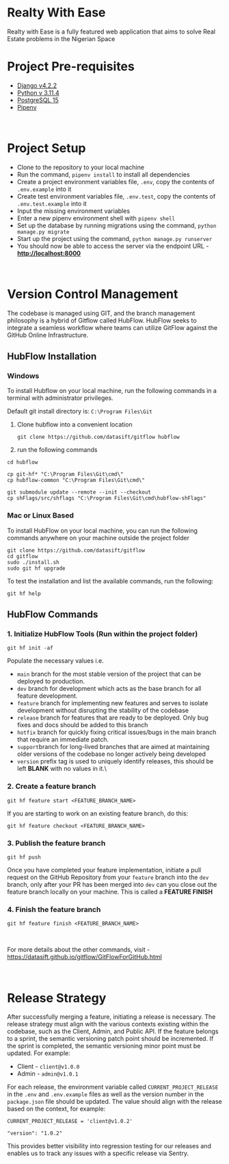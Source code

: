 # Realty With Ease

Realty with Ease is a fully featured web application that aims to solve Real Estate problems in the Nigerian Space
<br>

# Project Pre-requisites

- [Django v4.2.2](https://www.djangoproject.com/)
- [Python v 3.11.4](https://www.python.org/)
- [PostgreSQL 15](https://www.postgresql.org/)
- [Pipenv](https://pypi.org/project/pipenv/)

<br>

# Project Setup

- Clone to the repository to your local machine
- Run the command, `pipenv install` to install all dependencies
- Create a project environment variables file, `.env`, copy the contents of `.env.example` into it
- Create test environment variables file, `.env.test`, copy the contents of `.env.test.example` into it
- Input the missing environment variables
- Enter a new pipenv environment shell with `pipenv shell`
- Set up the database by running migrations using the command, `python manage.py migrate`
- Start up the project using the command, `python manage.py runserver`
- You should now be able to access the server via the endpoint URL - **[http://localhost:8000](http://localhost:800)**


<br>

# Version Control Management

The codebase is managed using GIT, and the branch management philosophy is a hybrid of Gitflow called HubFlow. HubFlow seeks to integrate a seamless workflow where teams can utilize GitFlow against the GitHub Online Infrastructure.

## HubFlow Installation

### Windows

To install Hubflow on your local machine, run the following commands in a terminal with administrator privileges.

Default git install directory is: `C:\Program Files\Git`

1. Clone hubflow into a convenient location

    `git clone https://github.com/datasift/gitflow hubflow`
2. run the following commands

 ```
cd hubflow

cp git-hf* "C:\Program Files\Git\cmd\"
cp hubflow-common "C:\Program Files\Git\cmd\"

git submodule update --remote --init --checkout
cp shFlags/src/shflags "C:\Program Files\Git\cmd\hubflow-shFlags"
 ```

### Mac or Linux Based

To install HubFlow on your local machine, you can run the following commands anywhere on your machine outside the project folder

```
git clone https://github.com/datasift/gitflow
cd gitflow
sudo ./install.sh
sudo git hf upgrade
```

To test the installation and list the available commands, run the following:

```
git hf help
```

## HubFlow Commands

### 1. Initialize HubFlow Tools (Run within the project folder)

```
git hf init -af
```

Populate the necessary values i.e.

- `main` branch for the most stable version of the project that can be deployed to production.
- `dev` branch for development which acts as the base branch for all feature development.
- `feature` branch for implementing new features and serves to isolate development without disrupting the stability of the codebase
- `release` branch for features that are ready to be deployed. Only bug fixes and docs should be added to this branch
- `hotfix` branch for quickly fixing critical issues/bugs in the main branch that require an immediate patch.
- `support`branch for long-lived branches that are aimed at maintaining older versions of the codebase no longer actively being developed
- `version` prefix tag is used to uniquely identify releases, this should be left **BLANK** with no values in it.\

### 2. Create a feature branch

```
git hf feature start <FEATURE_BRANCH_NAME>
```

If you are starting to work on an existing feature branch, do this:

```
git hf feature checkout <FEATURE_BRANCH_NAME>
```

### 3. Publish the feature branch

```
git hf push
```

Once you have completed your feature implementation, initiate a pull request on the GitHub Repository from your `feature` branch into the `dev` branch, only after your PR has been merged into `dev` can you close out the feature branch locally on your machine. This is called a **FEATURE FINISH**

### 4. Finish the feature branch

```
git hf feature finish <FEATURE_BRANCH_NAME>
```

<br>

For more details about the other commands, visit - https://datasift.github.io/gitflow/GitFlowForGitHub.html

<br>

# Release Strategy

After successfully merging a feature, initiating a release is necessary. The release strategy must align with the various contexts existing within the codebase, such as the Client, Admin, and Public API. If the feature belongs to a sprint, the semantic versioning patch point should be incremented. If the sprint is completed, the semantic versioning minor point must be updated. For example:

- Client - `client@v1.0.0`
- Admin - `admin@v1.0.1`

For each release, the environment variable called `CURRENT_PROJECT_RELEASE` in the `.env` and `.env.example` files as well as the version number in the `package.json` file should be updated. The value should align with the release based on the context, for example:

`CURRENT_PROJECT_RELEASE = 'client@v1.0.2'`

`"version": "1.0.2"`

This provides better visibility into regression testing for our releases and enables us to track any issues with a specific release via Sentry.
